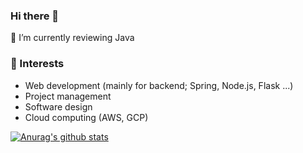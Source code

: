 ### Hi there 👋

  🌱 I’m currently reviewing Java    
  
  ### :mag_right: Interests
- Web development (mainly for backend; Spring, Node.js, Flask ...)
- Project management 
- Software design
- Cloud computing (AWS, GCP)
        
 [![Anurag's github stats](https://github-readme-stats.vercel.app/api?username=kjsu0209&count_private=true)](https://github.com/anuraghazra/github-readme-stats)
